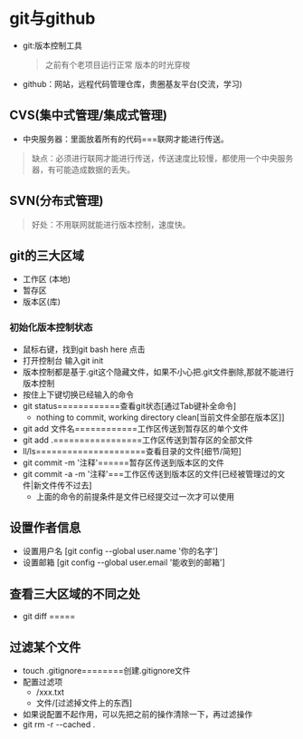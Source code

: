 # git与github
- git:版本控制工具
  >之前有个老项目运行正常
  >版本的时光穿梭
- github：网站，远程代码管理仓库，贵圈基友平台(交流，学习)
##  CVS(集中式管理/集成式管理)
- 中央服务器：里面放着所有的代码===联网才能进行传送。
>缺点：必须进行联网才能进行传送，传送速度比较慢，都使用一个中央服务器，有可能造成数据的丢失。
## SVN(分布式管理)
>好处：不用联网就能进行版本控制，速度快。
## git的三大区域
- 工作区 (本地)
- 暂存区
- 版本区(库)
### 初始化版本控制状态
- 鼠标右键，找到git bash here 点击
- 打开控制台 输入git init
- 版本控制都是基于.git这个隐藏文件，如果不小心把.git文件删除,那就不能进行版本控制
- 按住上下键切换已经输入的命令
- git status============查看git状态[通过Tab键补全命令]
    - nothing to commit, working directory clean[当前文件全部在版本区]]
- git add  文件名============工作区传送到暂存区的单个文件
- git add .=================工作区传送到暂存区的全部文件
- ll/ls=====================查看目录的文件[细节/简短]
- git commit -m '注释'======暂存区传送到版本区的文件
- git commit -a -m '注释'===工作区传送到版本区的文件[已经被管理过的文件|新文件传不过去]
    - 上面的命令的前提条件是文件已经提交过一次才可以使用
## 设置作者信息
- 设置用户名 [git config --global  user.name '你的名字']
-  设置邮箱 [git config --global  user.email '能收到的邮箱']
## 查看三大区域的不同之处
- git diff =====
## 过滤某个文件
- touch .gitignore========创建.gitignore文件
- 配置过滤项
   - /xxx.txt
   - 文件/[过滤掉文件上的东西]
- 如果说配置不起作用，可以先把之前的操作清除一下，再过滤操作
- git rm -r --cached .